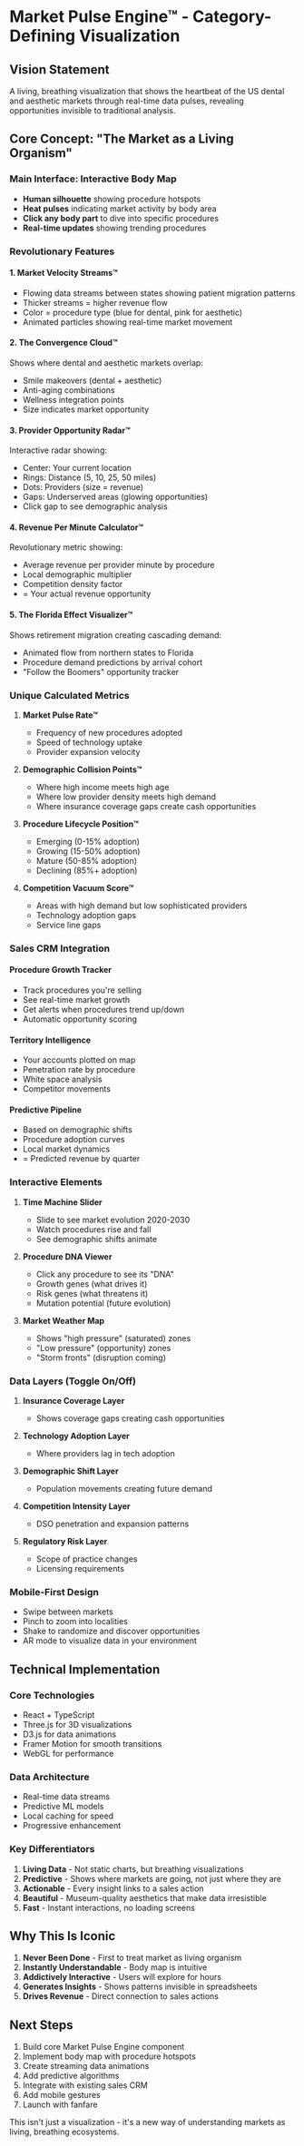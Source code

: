 # Market Pulse Engine™ - Category-Defining Visualization

## Vision Statement
A living, breathing visualization that shows the heartbeat of the US dental and aesthetic markets through real-time data pulses, revealing opportunities invisible to traditional analysis.

## Core Concept: "The Market as a Living Organism"

### Main Interface: Interactive Body Map
- **Human silhouette** showing procedure hotspots
- **Heat pulses** indicating market activity by body area
- **Click any body part** to dive into specific procedures
- **Real-time updates** showing trending procedures

### Revolutionary Features

#### 1. **Market Velocity Streams™**
- Flowing data streams between states showing patient migration patterns
- Thicker streams = higher revenue flow
- Color = procedure type (blue for dental, pink for aesthetic)
- Animated particles showing real-time market movement

#### 2. **The Convergence Cloud™**
Shows where dental and aesthetic markets overlap:
- Smile makeovers (dental + aesthetic)
- Anti-aging combinations
- Wellness integration points
- Size indicates market opportunity

#### 3. **Provider Opportunity Radar™**
Interactive radar showing:
- Center: Your current location
- Rings: Distance (5, 10, 25, 50 miles)
- Dots: Providers (size = revenue)
- Gaps: Underserved areas (glowing opportunities)
- Click gap to see demographic analysis

#### 4. **Revenue Per Minute Calculator™**
Revolutionary metric showing:
- Average revenue per provider minute by procedure
- Local demographic multiplier
- Competition density factor
- = Your actual revenue opportunity

#### 5. **The Florida Effect Visualizer™**
Shows retirement migration creating cascading demand:
- Animated flow from northern states to Florida
- Procedure demand predictions by arrival cohort
- "Follow the Boomers" opportunity tracker

### Unique Calculated Metrics

1. **Market Pulse Rate™**
   - Frequency of new procedures adopted
   - Speed of technology uptake
   - Provider expansion velocity
   
2. **Demographic Collision Points™**
   - Where high income meets high age
   - Where low provider density meets high demand
   - Where insurance coverage gaps create cash opportunities

3. **Procedure Lifecycle Position™**
   - Emerging (0-15% adoption)
   - Growing (15-50% adoption)  
   - Mature (50-85% adoption)
   - Declining (85%+ adoption)

4. **Competition Vacuum Score™**
   - Areas with high demand but low sophisticated providers
   - Technology adoption gaps
   - Service line gaps

### Sales CRM Integration

#### Procedure Growth Tracker
- Track procedures you're selling
- See real-time market growth
- Get alerts when procedures trend up/down
- Automatic opportunity scoring

#### Territory Intelligence
- Your accounts plotted on map
- Penetration rate by procedure
- White space analysis
- Competitor movements

#### Predictive Pipeline
- Based on demographic shifts
- Procedure adoption curves
- Local market dynamics
- = Predicted revenue by quarter

### Interactive Elements

1. **Time Machine Slider**
   - Slide to see market evolution 2020-2030
   - Watch procedures rise and fall
   - See demographic shifts animate

2. **Procedure DNA Viewer**
   - Click any procedure to see its "DNA"
   - Growth genes (what drives it)
   - Risk genes (what threatens it)
   - Mutation potential (future evolution)

3. **Market Weather Map**
   - Shows "high pressure" (saturated) zones
   - "Low pressure" (opportunity) zones
   - "Storm fronts" (disruption coming)

### Data Layers (Toggle On/Off)

1. **Insurance Coverage Layer**
   - Shows coverage gaps creating cash opportunities

2. **Technology Adoption Layer**
   - Where providers lag in tech adoption

3. **Demographic Shift Layer**
   - Population movements creating future demand

4. **Competition Intensity Layer**
   - DSO penetration and expansion patterns

5. **Regulatory Risk Layer**
   - Scope of practice changes
   - Licensing requirements

### Mobile-First Design
- Swipe between markets
- Pinch to zoom into localities
- Shake to randomize and discover opportunities
- AR mode to visualize data in your environment

## Technical Implementation

### Core Technologies
- React + TypeScript
- Three.js for 3D visualizations
- D3.js for data animations
- Framer Motion for smooth transitions
- WebGL for performance

### Data Architecture
- Real-time data streams
- Predictive ML models
- Local caching for speed
- Progressive enhancement

### Key Differentiators
1. **Living Data** - Not static charts, but breathing visualizations
2. **Predictive** - Shows where markets are going, not just where they are
3. **Actionable** - Every insight links to a sales action
4. **Beautiful** - Museum-quality aesthetics that make data irresistible
5. **Fast** - Instant interactions, no loading screens

## Why This Is Iconic

1. **Never Been Done** - First to treat market as living organism
2. **Instantly Understandable** - Body map is intuitive
3. **Addictively Interactive** - Users will explore for hours
4. **Generates Insights** - Shows patterns invisible in spreadsheets
5. **Drives Revenue** - Direct connection to sales actions

## Next Steps

1. Build core Market Pulse Engine component
2. Implement body map with procedure hotspots
3. Create streaming data animations
4. Add predictive algorithms
5. Integrate with existing sales CRM
6. Add mobile gestures
7. Launch with fanfare

This isn't just a visualization - it's a new way of understanding markets as living, breathing ecosystems.